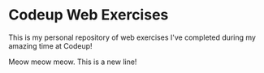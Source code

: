 # Codeup Web Exercises

This is my personal repository of web exercises I've completed during my amazing time at Codeup!

Meow meow meow. This is a new line!